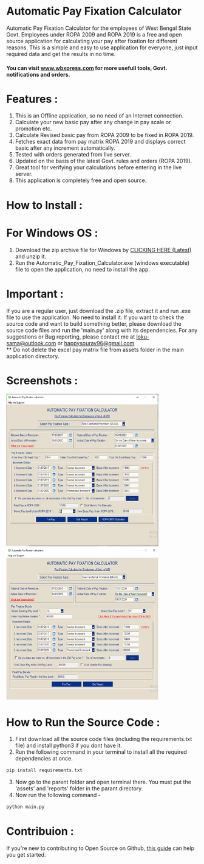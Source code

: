 # Automatic Pay Fixation Calculator
Automatic Pay Fixation Calculator for the employees of West Bengal State Govt. Employees under ROPA 2009 and ROPA 2019 is a free and open source application for calculating your pay after fixation for different reasons. This is a simple and easy to use application for everyone, just input required data and get the results in no time.
#### You can visit www.wbxpress.com for more usefull tools, Govt. notifications and orders.

# Features :

   1. This is an Offline application, so no need of an Internet connection.
   2. Calculate your new basic pay after any change in pay scale or promotion etc.
   3. Calculate Revised basic pay from ROPA 2009 to be fixed in ROPA 2019.
   4. Fetches exact data from pay matrix ROPA 2019 and displays correct basic after any increment automatically.
   5. Tested with orders generated from live server.
   6. Updated on the basis of the latest Govt. rules and orders (ROPA 2019).
   7. Great tool for verifying your calculations before entering in the live server.
   8. This application is completely free and open source.

# How to Install :
  # For Windows OS :
   1. Download the zip archive file for Windows by <a href="https://github.com/loku-sama/pay-fixation-wb/releases/download/1.0.1/Automatic_Pay_Fixation_Calculator_ver_1.0.1.zip"> CLICKING HERE (Latest)</a> and unzip it. 
   2. Run the Automatic_Pay_Fixation_Calculator.exe (windows executable) file to open the application, no need to install the app.

# Important :
If you are a regular user, just download the .zip file, extract it and run .exe file to use the application. No need to install it.
If you want to check the source code and want to build something better, please download the source code files and run the 'main.py' along with its dependencies.
For any suggestions or Bug reporting, please contact me at loku-sama@outlook.com or happysourav96@gmail.com              
** Do not delete the excel pay matrix file from assets folder in the main application directory.

# Screenshots :
<img src="https://github.com/loku-sama/pay-fixation-wb/raw/main/assets/SS_ROPA2009.PNG" alt="home" height="400px" width="400px">      <img src="https://github.com/loku-sama/pay-fixation-wb/raw/main/assets/SS_ROPA2019.PNG" alt="home_1" height="400px" width="400px">

# How to Run the Source Code :
1. First download all the source code files (including the requirements.txt file) and install python3 if you dont have it.
2. Run the following command in your terminal to install all the required dependencies at once.
  ```python
  pip install requirements.txt
  ```
3. Now go to the parent folder and open terminal there. You must put the 'assets' and 'reports' folder in the parant directory.
4. Now run the following command -
```python
python main.py
```

# Contribuion :
If you're new to contributing to Open Source on Github, <a href="https://guides.github.com/activities/contributing-to-open-source/">this guide</a> can help you get started.
